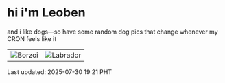 # hi i'm Leoben

and i like dogs—so have some random dog pics that change whenever my CRON feels like it

|  |  |
|--------|----------|
| ![Borzoi](https://random-dog-vercel.vercel.app/api/random-borzoi?v=1753874487) | ![Labrador](https://random-dog-vercel.vercel.app/api/random-labrador?v=1753874487) |

Last updated: 2025-07-30 19:21 PHT
